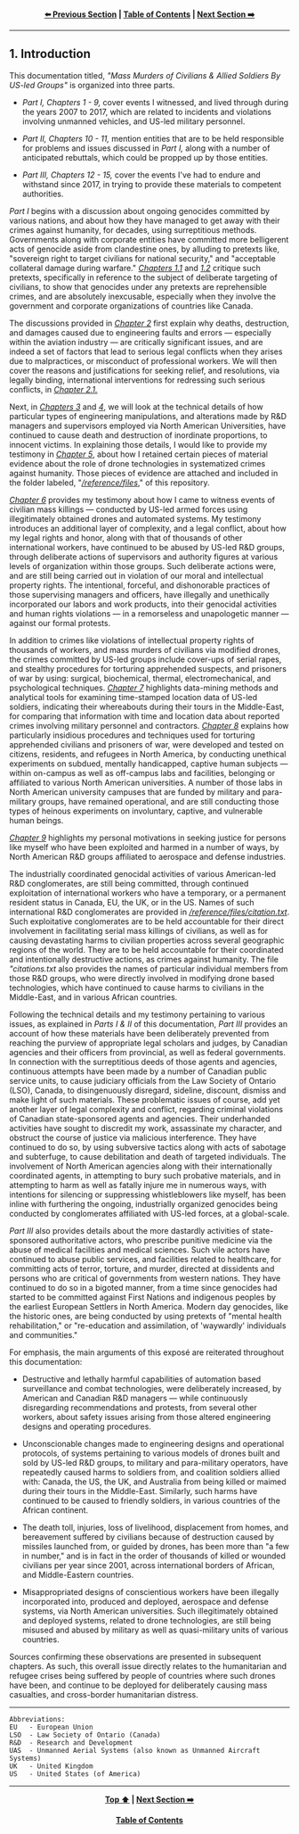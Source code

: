 <div align="center">
  
  **[:arrow_left: Previous Section][Prev] | [Table of Contents][TOC] | [Next Section :arrow_right:][Next]**
  
  [Prev]: /expose/00-0.md
  [Next]: /expose/01-1.md
  [TOC]: /README.md#table-of-contents
  
</div>

---

## 1. Introduction

This documentation titled, *"Mass Murders of Civilians & Allied Soldiers By US-led Groups"* is organized into three parts. 

- *Part I, Chapters 1 - 9,* cover events I witnessed, and lived through during the years 2007 to 2017, which are related to incidents and violations involving unmanned vehicles, and US-led military personnel.

- *Part II, Chapters 10 - 11,* mention entities that are to be held responsible for problems and issues discussed in *Part I,* along with a number of anticipated rebuttals, which could be propped up by those entities. 

- *Part III, Chapters 12 - 15,* cover the events I've had to endure and withstand since 2017, in trying to provide these materials to competent authorities.   

*Part I* begins with a discussion about ongoing genocides committed by various nations, and about how they have managed to get away with their crimes against humanity, for decades, using surreptitious methods. Governments along with corporate entities have committed more belligerent acts of genocide aside from clandestine ones, by alluding to pretexts like, "sovereign right to target civilians for national security," and "acceptable collateral damage during warfare." [*Chapters 1.1*](/1-1.md#11-a-right-to-commit-mass-murders-question-mark) and [*1.2*](/1-2.md#12-the-hypocrisy-and-pretense-of-superficially-humble-nation-states) critique such pretexts, specifically in reference to the subject of deliberate targeting of civilians, to show that genocides under any pretexts are reprehensible crimes, and are absolutely inexcusable, especially when they involve the government and corporate organizations of countries like Canada.    

The discussions provided in [*Chapter 2*](/2-0.md#2-seriousness-of-engineering-managerial-and-operational-errors-in-aviation) first explain why deaths, destruction, and damages caused due to engineering faults and errors — especially within the aviation industry — are critically significant issues, and are indeed a set of factors that lead to serious legal conflicts when they arises due to malpractices, or misconduct of professional workers. We will then cover the reasons and justifications for seeking relief, and resolutions, via legally binding, international interventions for redressing such serious conflicts, in [*Chapter 2.1.*](/2-1.md#21-main-reasons-for-seeking-relief-via-international-interventions) 

Next, in [*Chapters 3*](/3-0.md#3-violations-of-intellectual-property-and-moral-rights-of-workers-by-north-american-universities) and [*4*](/4-0.md#4-misuse-and-abuse-of-defense-systems-developed-via-universities-in-committing-genocides), we will look at the technical details of how particular types of engineering manipulations, and alterations made by R&D managers and supervisors employed via North American Universities, have continued to cause death and destruction of inordinate proportions, to innocent victims. In explaining those details, I would like to provide my testimony in [*Chapter 5*](/5-0.md#5-how-the-given-research-and-development-materials-came-to-be-retained), about how I retained certain pieces of material evidence about the role of drone technologies in systematized crimes against humanity. Those pieces of evidence are attached and included in the folder labeled, "[*/reference/files*](./reference/files)," of this repository. 

[*Chapter 6*](/6-0.md#6-testimonial-evidence-about-intentional-drone-strikes-on-civilians) provides my testimony about how I came to witness events of civilian mass killings — conducted by US-led armed forces using illegitimately obtained drones and automated systems. My testimony introduces an additional layer of complexity, and a legal conflict, about how my legal rights and honor, along with that of thousands of other international workers, have continued to be abused by US-led R&D groups, through deliberate actions of supervisors and authority figures at various levels of organization within those groups. Such deliberate actions were, and are still being carried out in violation of our moral and intellectual property rights. The intentional, forceful, and dishonorable practices of those supervising managers and officers, have illegally and unethically incorporated our labors and work products, into their genocidal activities and human rights violations — in a remorseless and unapologetic manner — against our formal protests.  

In addition to crimes like violations of intellectual property rights of thousands of workers, and mass murders of civilians via modified drones, the crimes committed by US-led groups include cover-ups of serial rapes, and stealthy procedures for torturing apprehended suspects, and prisoners of war by using: surgical, biochemical, thermal, electromechanical, and psychological techniques. [*Chapter 7*](/7-0.md#7-the-value-of-data-from-fitness-trackers-and-wearable-devices) highlights data-mining methods and analytical tools for examining time-stamped location data of US-led soldiers, indicating their whereabouts during their tours in the Middle-East, for comparing that information with time and location data about reported crimes involving military personnel and contractors. [*Chapter 8*](/8-0.md#8-blue-sky-projects-developed-and-deployed-via-north-american-universities) explains how particularly insidious procedures and techniques used for torturing apprehended civilians and prisoners of war, were developed and tested on citizens, residents, and refugees in North America, by conducting unethical experiments on subdued, mentally handicapped, captive human subjects — within on-campus as well as off-campus labs and facilities, belonging or affiliated to various North American universities. A number of those labs in North American university campuses that are funded by military and para-military groups, have remained operational, and are still conducting those types of heinous experiments on involuntary, captive, and vulnerable human beings. 

[*Chapter 9*](/9-0.md#9-personal-motivations-for-seeking-justice) highlights my personal motivations in seeking justice for persons like myself who have been exploited and harmed in a number of ways, by North American R&D groups affiliated to aerospace and defense industries. 

The industrially coordinated genocidal activities of various American-led R&D conglomerates, are still being committed, through continued exploitation of international workers who have a temporary, or a permanent resident status in Canada, EU, the UK, or in the US. Names of such international R&D conglomerates are provided in [*/reference/files/citation.txt*](../reference/files/citations.txt). Such exploitative conglomerates are to be held accountable for their direct involvement in facilitating serial mass killings of civilians, as well as for causing devastating harms to civilian properties across several geographic regions of the world. They are to be held accountable for their coordinated and intentionally destructive actions, as crimes against humanity. The file *"citations.txt* also provides the names of particular individual members from those R&D groups, who were directly involved in modifying drone based technologies, which have continued to cause harms to civilians in the Middle-East, and in various African countries. 

Following the technical details and my testimony pertaining to various issues, as explained in *Parts I & II* of this documentation, *Part III* provides an account of how these materials have been deliberately prevented from reaching the purview of appropriate legal scholars and judges, by Canadian agencies and their officers from provincial, as well as federal governments. In connection with the surreptitious deeds of those agents and agencies, continuous attempts have been made by a number of Canadian public service units, to cause judiciary officials from the Law Society of Ontario (LSO), Canada, to disingenuously disregard, sideline, discount, dismiss and make light of such materials. These problematic issues of course, add yet another layer of legal complexity and conflict, regarding criminal violations of Canadian state-sponsored agents and agencies. Their underhanded activities have sought to discredit my work, assassinate my character, and obstruct the course of justice via malicious interference. They have continued to do so, by using subversive tactics along with acts of sabotage and subterfuge, to cause debilitation and death of targeted individuals. The involvement of North American agencies along with their internationally coordinated agents, in attempting to bury such probative materials, and in attempting to harm as well as fatally injure me in numerous ways, with intentions for silencing or suppressing whistleblowers like myself, has been inline with furthering the ongoing, industrially organized genocides being conducted by conglomerates affiliated with US-led forces, at a global-scale.

*Part III* also provides details about the more dastardly activities of state-sponsored authoritative actors, who prescribe punitive medicine via the abuse of medical facilities and medical sciences. Such vile actors have continued to abuse public services, and facilities related to healthcare, for committing acts of terror, torture, and murder, directed at dissidents and persons who are critical of governments from western nations. They have continued to do so in a bigoted manner, from a time since genocides had started to be committed against First Nations and indigenous peoples by the earliest European Settlers in North America. Modern day genocides, like the historic ones, are being conducted by using pretexts of "mental health rehabilitation," or "re-education and assimilation, of 'waywardly' individuals and communities." 

For emphasis, the main arguments of this exposé are reiterated throughout this documentation: 

- Destructive and lethally harmful capabilities of automation based surveillance and combat technologies, were deliberately increased, by American and Canadian R&D managers — while continuously disregarding recommendations and protests, from several other workers, about safety issues arising from those altered engineering designs and operating procedures. 

- Unconscionable changes made to engineering designs and operational protocols, of systems pertaining to various models of drones built and sold by US-led R&D groups, to military and para-military operators, have repeatedly caused harms to soldiers from, and coalition soldiers allied with: Canada, the US, the UK, and Australia from being killed or maimed during their tours in the Middle-East. Similarly, such harms have continued to be caused to friendly soldiers, in various countries of the African continent. 

- The death toll, injuries, loss of livelihood, displacement from homes, and bereavement suffered by civilians because of destruction caused by missiles launched from, or guided by drones, has been more than "a few in number," and is in fact in the order of thousands of killed or wounded civilians per year since 2001, across international borders of African, and Middle-Eastern countries. 

- Misappropriated designs of conscientious workers have been illegally incorporated into, produced and deployed, aerospace and defense systems, via North American universities. Such illegitimately obtained and deployed systems, related to drone technologies, are still being misused and abused by military as well as quasi-military units of various countries. 

Sources confirming these observations are presented in subsequent chapters. As such, this overall issue directly relates to the humanitarian and refugee crises being suffered by people of countries where such drones have been, and continue to be deployed for deliberately causing mass casualties, and cross-border humanitarian distress. 

---

```
Abbreviations:
EU   - European Union
LSO  - Law Society of Ontario (Canada)
R&D  - Research and Development
UAS  - Unmanned Aerial Systems (also known as Unmanned Aircraft Systems)
UK   - United Kingdom
US   - United States (of America)
```

---

<div align="center">
  
  **[Top :arrow_up:][Top] | [Next Section :arrow_right:][Next]** 
  
  **[Table of Contents][TOC]**

  [Prev]: /expose/00-0.md
  [Top]: /expose/01-0.md#introduction
  [Next]: /expose/01-1.md
  [TOC]: /README.md#table-of-contents
  
</div>
